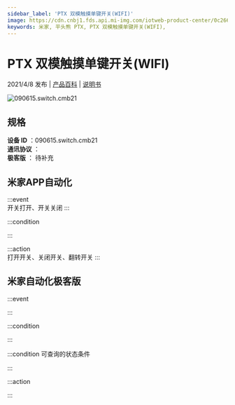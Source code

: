 ```yaml
---
sidebar_label: 'PTX 双模触摸单键开关(WIFI)'
image: https://cdn.cnbj1.fds.api.mi-img.com/iotweb-product-center/0c266c29ba5f958da18d0649a15080a5_168_白色_1.png?GalaxyAccessKeyId=AKVGLQWBOVIRQ3XLEW&Expires=9223372036854775807&Signature=tfn7eBDqIvHOaZ95YhyJ8oqsVoU=
keywords: 米家, 平头熊 PTX, PTX 双模触摸单键开关(WIFI), 
---
```

# PTX 双模触摸单键开关(WIFI)

2021/4/8 发布 | [产品百科](https://home.mi.com/webapp/content/baike/product/index.html?model=090615.switch.cmb21/) | [说明书](https://home.mi.com/views/introduction.html?model=090615.switch.cmb21&region=cn)

![090615.switch.cmb21](https://cdn.cnbj1.fds.api.mi-img.com/iotweb-product-center/0c266c29ba5f958da18d0649a15080a5_168_白色_1.png?GalaxyAccessKeyId=AKVGLQWBOVIRQ3XLEW&Expires=9223372036854775807&Signature=tfn7eBDqIvHOaZ95YhyJ8oqsVoU=)

## 规格  
> 
**设备 ID** ：090615.switch.cmb21  
**通讯协议** ：  
**极客版**  ： 待补充 


## 米家APP自动化  

:::event  
开关打开、开关关闭
:::

:::condition  

:::

:::action   
打开开关、关闭开关、翻转开关
:::

## 米家自动化极客版  

:::event  

:::

:::condition  

:::

:::condition 可查询的状态条件  

:::

:::action  

:::

        
